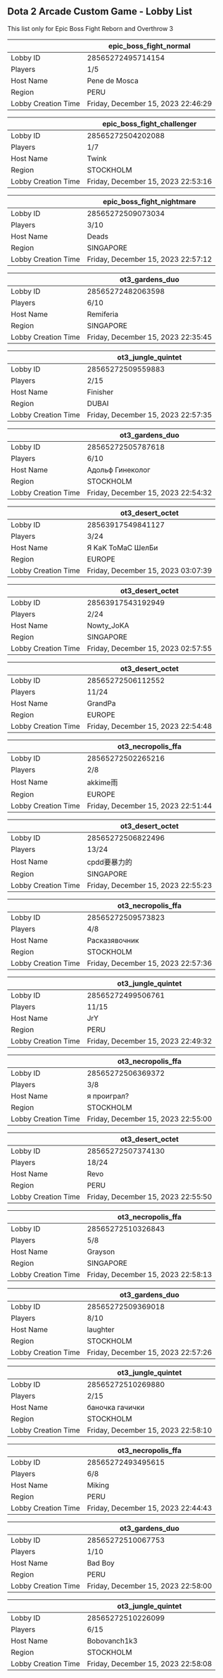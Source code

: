 ## Dota 2 Arcade Custom Game - Lobby List

This list only for Epic Boss Fight Reborn and Overthrow 3

|  | epic_boss_fight_normal |
| ------ | ------ |
| Lobby ID | 28565272495714154 |
| Players | 1/5 |
| Host Name | Pene de Mosca |
| Region | PERU |
| Lobby Creation Time | Friday, December 15, 2023 22:46:29 |


|  | epic_boss_fight_challenger |
| ------ | ------ |
| Lobby ID | 28565272504202088 |
| Players | 1/7 |
| Host Name | Twink |
| Region | STOCKHOLM |
| Lobby Creation Time | Friday, December 15, 2023 22:53:16 |


|  | epic_boss_fight_nightmare |
| ------ | ------ |
| Lobby ID | 28565272509073034 |
| Players | 3/10 |
| Host Name | Deads |
| Region | SINGAPORE |
| Lobby Creation Time | Friday, December 15, 2023 22:57:12 |


|  | ot3_gardens_duo |
| ------ | ------ |
| Lobby ID | 28565272482063598 |
| Players | 6/10 |
| Host Name | Remiferia |
| Region | SINGAPORE |
| Lobby Creation Time | Friday, December 15, 2023 22:35:45 |


|  | ot3_jungle_quintet |
| ------ | ------ |
| Lobby ID | 28565272509559883 |
| Players | 2/15 |
| Host Name | Finisher |
| Region | DUBAI |
| Lobby Creation Time | Friday, December 15, 2023 22:57:35 |


|  | ot3_gardens_duo |
| ------ | ------ |
| Lobby ID | 28565272505787618 |
| Players | 6/10 |
| Host Name | Адольф Гинеколог |
| Region | STOCKHOLM |
| Lobby Creation Time | Friday, December 15, 2023 22:54:32 |


|  | ot3_desert_octet |
| ------ | ------ |
| Lobby ID | 28563917549841127 |
| Players | 3/24 |
| Host Name | Я KaK ToMaC ШeлБи |
| Region | EUROPE |
| Lobby Creation Time | Friday, December 15, 2023 03:07:39 |


|  | ot3_desert_octet |
| ------ | ------ |
| Lobby ID | 28563917543192949 |
| Players | 2/24 |
| Host Name | Nowty_JoKA |
| Region | SINGAPORE |
| Lobby Creation Time | Friday, December 15, 2023 02:57:55 |


|  | ot3_desert_octet |
| ------ | ------ |
| Lobby ID | 28565272506112552 |
| Players | 11/24 |
| Host Name | GrandPa |
| Region | EUROPE |
| Lobby Creation Time | Friday, December 15, 2023 22:54:48 |


|  | ot3_necropolis_ffa |
| ------ | ------ |
| Lobby ID | 28565272502265216 |
| Players | 2/8 |
| Host Name | akkime雨 |
| Region | EUROPE |
| Lobby Creation Time | Friday, December 15, 2023 22:51:44 |


|  | ot3_desert_octet |
| ------ | ------ |
| Lobby ID | 28565272506822496 |
| Players | 13/24 |
| Host Name | cpdd要暴力的 |
| Region | SINGAPORE |
| Lobby Creation Time | Friday, December 15, 2023 22:55:23 |


|  | ot3_necropolis_ffa |
| ------ | ------ |
| Lobby ID | 28565272509573823 |
| Players | 4/8 |
| Host Name | Расказявочник |
| Region | STOCKHOLM |
| Lobby Creation Time | Friday, December 15, 2023 22:57:36 |


|  | ot3_jungle_quintet |
| ------ | ------ |
| Lobby ID | 28565272499506761 |
| Players | 11/15 |
| Host Name | JrY |
| Region | PERU |
| Lobby Creation Time | Friday, December 15, 2023 22:49:32 |


|  | ot3_necropolis_ffa |
| ------ | ------ |
| Lobby ID | 28565272506369372 |
| Players | 3/8 |
| Host Name | я проиграл? |
| Region | STOCKHOLM |
| Lobby Creation Time | Friday, December 15, 2023 22:55:00 |


|  | ot3_desert_octet |
| ------ | ------ |
| Lobby ID | 28565272507374130 |
| Players | 18/24 |
| Host Name | Revo |
| Region | PERU |
| Lobby Creation Time | Friday, December 15, 2023 22:55:50 |


|  | ot3_necropolis_ffa |
| ------ | ------ |
| Lobby ID | 28565272510326843 |
| Players | 5/8 |
| Host Name | Grayson |
| Region | SINGAPORE |
| Lobby Creation Time | Friday, December 15, 2023 22:58:13 |


|  | ot3_gardens_duo |
| ------ | ------ |
| Lobby ID | 28565272509369018 |
| Players | 8/10 |
| Host Name | laughter |
| Region | STOCKHOLM |
| Lobby Creation Time | Friday, December 15, 2023 22:57:26 |


|  | ot3_jungle_quintet |
| ------ | ------ |
| Lobby ID | 28565272510269880 |
| Players | 2/15 |
| Host Name | баночка гачички |
| Region | STOCKHOLM |
| Lobby Creation Time | Friday, December 15, 2023 22:58:10 |


|  | ot3_necropolis_ffa |
| ------ | ------ |
| Lobby ID | 28565272493495615 |
| Players | 6/8 |
| Host Name | Miking |
| Region | PERU |
| Lobby Creation Time | Friday, December 15, 2023 22:44:43 |


|  | ot3_gardens_duo |
| ------ | ------ |
| Lobby ID | 28565272510067753 |
| Players | 1/10 |
| Host Name | Bad Boy |
| Region | PERU |
| Lobby Creation Time | Friday, December 15, 2023 22:58:00 |


|  | ot3_jungle_quintet |
| ------ | ------ |
| Lobby ID | 28565272510226099 |
| Players | 6/15 |
| Host Name | Bobovanch1k3 |
| Region | STOCKHOLM |
| Lobby Creation Time | Friday, December 15, 2023 22:58:08 |


